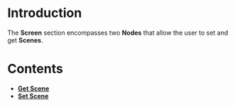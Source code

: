 # Introduction

The **Screen** section encompasses two **Nodes** that allow the user to set and get **Scenes**.

# Contents

* [**Get Scene**](getscene.md)
* [**Set Scene**](setscene.md)